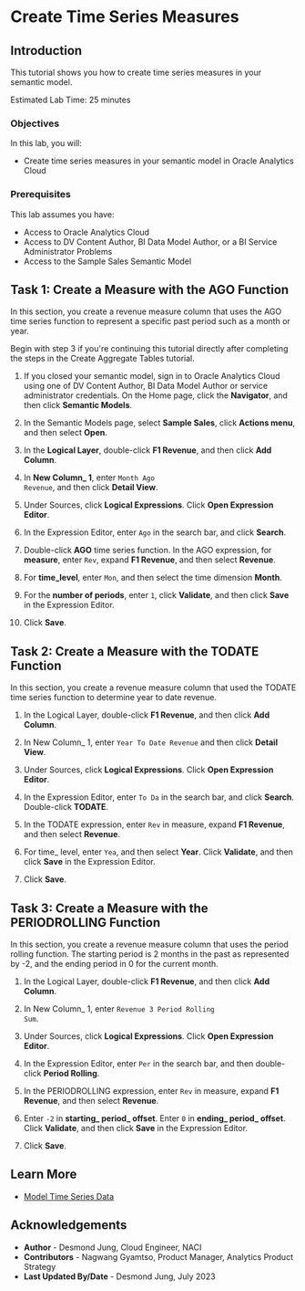# Create Time Series Measures

## Introduction

This tutorial shows you how to create time series measures in your semantic model.


Estimated Lab Time: 25 minutes

### Objectives

In this lab, you will:
* Create time series measures in your semantic model in Oracle Analytics Cloud

### Prerequisites

This lab assumes you have:
* Access to Oracle Analytics Cloud
* Access to DV Content Author, BI Data Model Author, or a BI Service Administrator Problems
* Access to the Sample Sales Semantic Model


## Task 1: Create a Measure with the AGO Function

In this section, you create a revenue measure column that uses the AGO time series function to represent a specific past period such as a month or year.

Begin with step 3 if you're continuing this tutorial directly after completing the steps in the Create Aggregate Tables tutorial.

1. If you closed your semantic model, sign in to Oracle Analytics Cloud using one of DV Content Author, BI Data Model Author or service administrator credentials. On the Home page, click the **Navigator**, and then click **Semantic Models**.

2. In the Semantic Models page, select **Sample Sales**, click **Actions menu**, and then select **Open**.

3. In the **Logical Layer**, double-click **F1 Revenue**, and then click **Add Column**.

4. In **New Column_ 1**, enter <code>Month Ago Revenue</code>, and then click **Detail View**.

5. Under Sources, click **Logical Expressions**. Click **Open Expression Editor**.

6. In the Expression Editor, enter <code>Ago</code> in the search bar, and click **Search**.

7. Double-click **AGO** time series function. In the AGO expression, for **measure**, enter <code>Rev</code>, expand **F1 Revenue**, and then select **Revenue**.

8. For **time_level**, enter <code>Mon</code>, and then select the time dimension **Month**.

9. For the **number of periods**, enter <code>1</code>, click **Validate**, and then click **Save** in the Expression Editor.

10. Click **Save**.

## Task 2: Create a Measure with the TODATE Function

In this section, you create a revenue measure column that used the TODATE time series function to determine year to date revenue.

1. In the Logical Layer, double-click **F1 Revenue**, and then click **Add Column**.

2. In New Column_ 1, enter <code>Year To Date Revenue</code> and then click **Detail View**.

3. Under Sources, click **Logical Expressions**. Click **Open Expression Editor**.

4. In the Expression Editor, enter <code>To Da</code> in the search bar, and click **Search**. Double-click **TODATE**.

5. In the TODATE expression, enter <code>Rev</code> in measure, expand **F1 Revenue**, and then select **Revenue**.

6. For time_ level, enter <code>Yea</code>, and then select **Year**. Click **Validate**, and then click **Save** in the Expression Editor.

7. Click **Save**.

## Task 3: Create a Measure with the PERIODROLLING Function

In this section, you create a revenue measure column that uses the period rolling function. The starting period is 2 months in the past as represented by -2, and the ending period in 0 for the current month.

1. In the Logical Layer, double-click **F1 Revenue**, and then click **Add Column**.

2. In New Column_ 1, enter <code>Revenue 3 Period Rolling Sum</code>.

3. Under Sources, click **Logical Expressions**. Click **Open Expression Editor**.

4. In the Expression Editor, enter <code>Per</code> in the search bar, and then double-click **Period Rolling**.

5. In the PERIODROLLING expression, enter <code>Rev</code> in measure, expand **F1 Revenue**, and then select **Revenue**.

6. Enter <code>-2</code> in **starting_ period_ offset**. Enter <code>0</code> in **ending_ period_ offset**. Click **Validate**, and then click **Save** in the Expression Editor.

7. Click **Save**.

## Learn More
* [Model Time Series Data](https://docs.oracle.com/en/cloud/paas/analytics-cloud/acmdg/model-time-series-data.html#GUID-D390BE0D-EB9F-48EB-A686-A0AFDA12AD72)

## Acknowledgements
* **Author** - Desmond Jung, Cloud Engineer, NACI
* **Contributors** - Nagwang Gyamtso, Product Manager, Analytics Product Strategy
* **Last Updated By/Date** - Desmond Jung, July 2023

